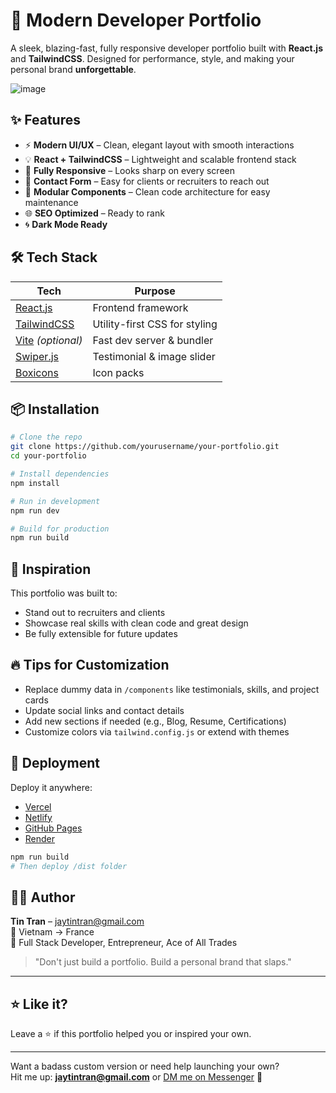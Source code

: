 # 🚀 Modern Developer Portfolio

A sleek, blazing-fast, fully responsive developer portfolio built with **React.js** and **TailwindCSS**. Designed for performance, style, and making your personal brand **unforgettable**.

![image](https://github.com/user-attachments/assets/a7484115-79d4-4a48-87d0-19e50dcd7992)


## ✨ Features

- ⚡ **Modern UI/UX** – Clean, elegant layout with smooth interactions
- 💡 **React + TailwindCSS** – Lightweight and scalable frontend stack
- 🎯 **Fully Responsive** – Looks sharp on every screen
- 💬 **Contact Form** – Easy for clients or recruiters to reach out
- 🧩 **Modular Components** – Clean code architecture for easy maintenance
- 🌐 **SEO Optimized** – Ready to rank
- 🌀 **Dark Mode Ready**

## 🛠️ Tech Stack

| Tech             | Purpose                            |
|------------------|------------------------------------|
| [React.js](https://reactjs.org/)     | Frontend framework                |
| [TailwindCSS](https://tailwindcss.com/) | Utility-first CSS for styling     |
| [Vite](https://vitejs.dev/) *(optional)* | Fast dev server & bundler        |
| [Swiper.js](https://swiperjs.com/)   | Testimonial & image slider       |
| [Boxicons](https://iconscout.com/unicons) | Icon packs                        |

## 📦 Installation

```bash
# Clone the repo
git clone https://github.com/yourusername/your-portfolio.git
cd your-portfolio

# Install dependencies
npm install

# Run in development
npm run dev

# Build for production
npm run build
```

## 🧠 Inspiration

This portfolio was built to:
- Stand out to recruiters and clients
- Showcase real skills with clean code and great design
- Be fully extensible for future updates

## 🔥 Tips for Customization

- Replace dummy data in `/components` like testimonials, skills, and project cards
- Update social links and contact details
- Add new sections if needed (e.g., Blog, Resume, Certifications)
- Customize colors via `tailwind.config.js` or extend with themes

## 🚀 Deployment

Deploy it anywhere:
- [Vercel](https://vercel.com/)
- [Netlify](https://netlify.com/)
- [GitHub Pages](https://pages.github.com/)
- [Render](https://render.com/)

```bash
npm run build
# Then deploy /dist folder
```

## 👨‍💻 Author

**Tin Tran** – [jaytintran@gmail.com](mailto:jaytintran@gmail.com)  
📍 Vietnam → France  
💼 Full Stack Developer, Entrepreneur, Ace of All Trades

> "Don't just build a portfolio. Build a personal brand that slaps."

---

## ⭐️ Like it?

Leave a ⭐️ if this portfolio helped you or inspired your own.

---

Want a badass custom version or need help launching your own?  
Hit me up: **jaytintran@gmail.com** or [DM me on Messenger](http://m.me/jaytintr) 🚀
